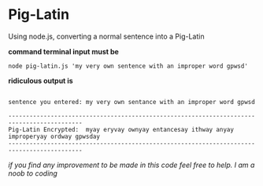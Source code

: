# Pig-Latin
Using node.js, converting a normal sentence into a Pig-Latin

**command terminal input must be**
```
node pig-latin.js 'my very own sentence with an improper word gpwsd'
```

**ridiculous output is** 

```

sentence you entered: my very own sentance with an improper word gpwsd

-------------------------------------------------------------------------------------------
Pig-Latin Encrypted:  myay eryvay ownyay entancesay ithway anyay improperyay ordway gpwsday
-------------------------------------------------------------------------------------------

```

*if you find any improvement to be made in this code feel free to help. I am a noob to coding*
